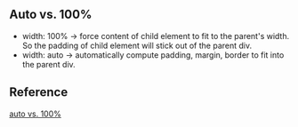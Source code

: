 
## Auto vs. 100%
 * width: 100% -> force content of child element to fit to the parent's width. So the padding of child element will stick out of the parent div.
 * width: auto -> automatically compute padding, margin, border to fit into the parent div.


## Reference
[auto vs. 100%](https://stackoverflow.com/questions/3906573/if-a-div-is-100-width-by-default)
